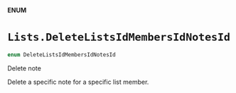 **ENUM**

# `Lists.DeleteListsIdMembersIdNotesId`

```swift
enum DeleteListsIdMembersIdNotesId
```

Delete note

Delete a specific note for a specific list member.
